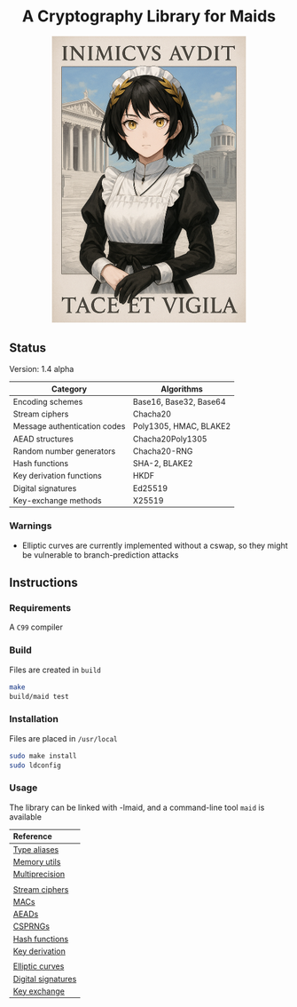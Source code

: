 <div align="center">
    <h1>A Cryptography Library for Maids</h1>
    <img src="poster.png" width="350">
</div>

## Status
Version: 1.4 alpha

| Category                     | Algorithms                   |
| -----------------------------|------------------------------|
| Encoding schemes             | Base16, Base32, Base64       |
| Stream ciphers               | Chacha20                     |
| Message authentication codes | Poly1305, HMAC, BLAKE2       |
| AEAD structures              | Chacha20Poly1305             |
| Random number generators     | Chacha20-RNG                 |
| Hash functions               | SHA-2, BLAKE2                |
| Key derivation functions     | HKDF                         |
| Digital signatures           | Ed25519                      |
| Key-exchange methods         | X25519                       |

### Warnings
- Elliptic curves are currently implemented without a cswap, so they might be
vulnerable to branch-prediction attacks

## Instructions
### Requirements
A `C99` compiler

### Build
Files are created in `build`
```sh
make
build/maid test
```

### Installation
Files are placed in `/usr/local`
```sh
sudo make install
sudo ldconfig
```

### Usage
The library can be linked with -lmaid, and a command-line tool `maid` is
available

| Reference                           |
|:------------------------------------|
| [Type aliases](docs/types.md)       |
| [Memory utils](docs/mem.md)         |
| [Multiprecision](docs/mp.md)        |
|                                     |
| [Stream ciphers](docs/stream.md)    |
| [MACs](docs/mac.md)                 |
| [AEADs](docs/aead.md)               |
| [CSPRNGs](docs/rng.md)              |
| [Hash functions](docs/hash.md)      |
| [Key derivation](docs/kdf.md)       |
|                                     |
| [Elliptic curves](docs/ecc.md)      |
| [Digital signatures](docs/sign.md)  |
| [Key exchange](docs/kex.md)         |
